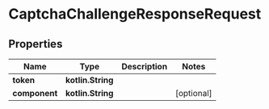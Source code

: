 
# CaptchaChallengeResponseRequest

## Properties
Name | Type | Description | Notes
------------ | ------------- | ------------- | -------------
**token** | **kotlin.String** |  | 
**component** | **kotlin.String** |  |  [optional]



